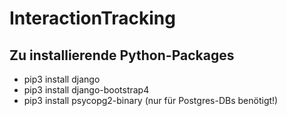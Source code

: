 # InteractionTracking
## Zu installierende Python-Packages
+ pip3 install django
+ pip3 install django-bootstrap4
+ pip3 install psycopg2-binary (nur für Postgres-DBs benötigt!)
